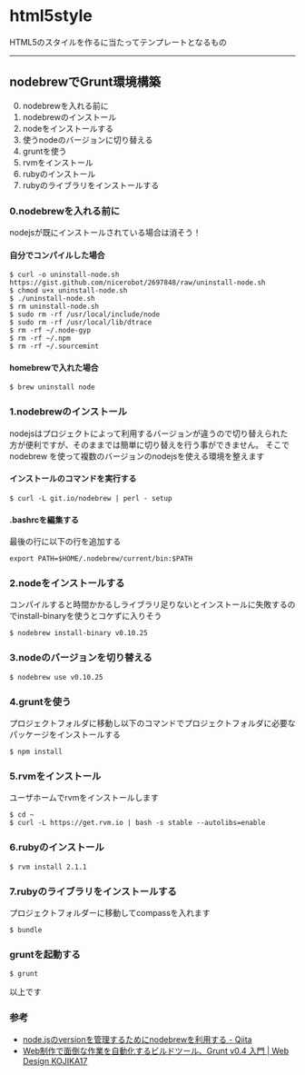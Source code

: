 html5style
==========

HTML5のスタイルを作るに当たってテンプレートとなるもの


***

## nodebrewでGrunt環境構築

0. nodebrewを入れる前に
1. nodebrewのインストール
2. nodeをインストールする
3. 使うnodeのバージョンに切り替える
4. gruntを使う
5. rvmをインストール
6. rubyのインストール
7. rubyのライブラリをインストールする


### 0.nodebrewを入れる前に
nodejsが既にインストールされている場合は消そう！

#### 自分でコンパイルした場合

```
$ curl -o uninstall-node.sh  https://gist.github.com/nicerobot/2697848/raw/uninstall-node.sh
$ chmod u+x uninstall-node.sh
$ ./uninstall-node.sh
$ rm uninstall-node.sh
$ sudo rm -rf /usr/local/include/node
$ sudo rm -rf /usr/local/lib/dtrace
$ rm -rf ~/.node-gyp
$ rm -rf ~/.npm
$ rm -rf ~/.sourcemint
```

#### homebrewで入れた場合

```
$ brew uninstall node
```

### 1.nodebrewのインストール
nodejsはプロジェクトによって利用するバージョンが違うので切り替えられた方が便利ですが、そのままでは簡単に切り替えを行う事ができません。
そこで nodebrew を使って複数のバージョンのnodejsを使える環境を整えます

#### インストールのコマンドを実行する

```
$ curl -L git.io/nodebrew | perl - setup
```

#### .bashrcを編集する
最後の行に以下の行を追加する

```
export PATH=$HOME/.nodebrew/current/bin:$PATH
```


### 2.nodeをインストールする
コンパイルすると時間かかるしライブラリ足りないとインストールに失敗するのでinstall-binaryを使うとコケずに入りそう

```
$ nodebrew install-binary v0.10.25
```

### 3.nodeのバージョンを切り替える

```
$ nodebrew use v0.10.25
```

### 4.gruntを使う
プロジェクトフォルダに移動し以下のコマンドでプロジェクトフォルダに必要なパッケージをインストールする

```
$ npm install
```

### 5.rvmをインストール
ユーザホームでrvmをインストールします

```
$ cd ~
$ curl -L https://get.rvm.io | bash -s stable --autolibs=enable
```

### 6.rubyのインストール

```
$ rvm install 2.1.1
```

### 7.rubyのライブラリをインストールする
プロジェクトフォルダーに移動してcompassを入れます

```
$ bundle
```

### gruntを起動する

```
$ grunt
```

以上です


### 参考
* [node.jsのversionを管理するためにnodebrewを利用する - Qiita](http://qiita.com/sinmetal/items/154e81823f386279b33c)
* [Web制作で面倒な作業を自動化するビルドツール、Grunt v0.4 入門 | Web Design KOJIKA17](http://kojika17.com/2013/03/grunt.js-memo.html)
